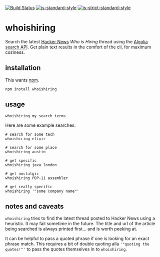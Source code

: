 [![Build Status](https://travis-ci.org/ziel/whoishiring.svg?branch=master)](https://travis-ci.org/ziel/whoishiring)
[![js-standard-style](https://img.shields.io/badge/code%20style-standard-brightgreen.svg)](http://standardjs.com/)
[![js-strict-standard-style](https://img.shields.io/badge/code%20style-strict%20standard-117D6B.svg)](https://github.com/denis-sokolov/strict-standard)

whoishiring
===========

Search the latest [Hacker News](https://news.ycombinator.com/) _Who is Hiring_ thread using the [Algolia search API](https://hn.algolia.com/api). Get plain text results in the comfort of the cli, for maximum coziness.

installation
------------

This wants [npm](https://www.npmjs.com/).

```
npm install whoishiring
```

usage
-----
```
whoishiring my search terms
```

Here are some example searches:

```
# search for some tech
whoishiring elixir

# search for some place
whoishiring austin

# get specific
whoishiring java london

# get nostalgic
whoishiring PDP-11 assembler

# get really specific
whoishiring '"some company name"'
```

notes and caveats
-----------------

`whoishiring` tries to find the latest thread posted to Hacker News using a heuristic. It may fail sometime in the future. The title and url of the article being searched is always printed first... and is worth peeking at.

It can be helpful to pass a quoted phrase if one is looking for an exact phrase match. This requires a bit of double quoting alla `'"quoting the quotes!"'` to pass the quotes themselves in to `whoishiring`.

